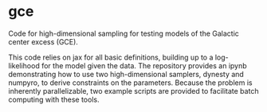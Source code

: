 # gce
Code for high-dimensional sampling for testing models of the Galactic center excess (GCE).

This code relies on jax for all basic definitions, building up to a log-likelihood for the model given the data.
The repository provides an ipynb demonstrating how to use two high-dimensional samplers, dynesty and numpyro, to derive constraints on the parameters.
Because the problem is inherently parallelizable, two example scripts are provided to facilitate batch computing with these tools.
